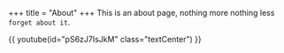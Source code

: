 +++
title = "About"
+++
This is an about page, nothing more nothing less `forget about it`.

{{ youtube(id="pS6zJ7IsJkM" class="textCenter") }}